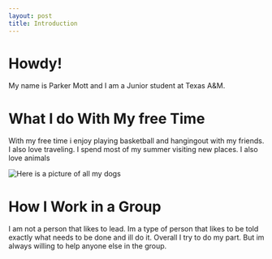 ```yaml
---
layout: post
title: Introduction
---
```


# Howdy!

My name is Parker Mott and I am a Junior student at Texas A&M. 

# What I do With My free Time

With my free time i enjoy playing basketball and hangingout with my friends. I also love traveling. 
I spend most of my summer visiting new places. I also love animals 

![Here is a picture of all my dogs](Project2/assets/images/IMG_2848.jpeg)


# How I Work in a Group

I am not a person that likes to lead. Im a type of person that likes to be told exactly what needs to be done and ill do it.
Overall I try to do my part. But im always willing to help anyone else in the group. 
